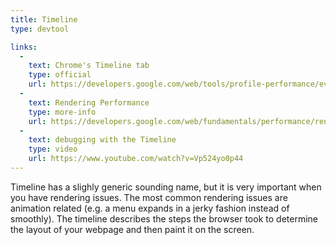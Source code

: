 ```yaml
---
title: Timeline
type: devtool

links:
  -
    text: Chrome's Timeline tab
    type: official
    url: https://developers.google.com/web/tools/profile-performance/evaluate-performance/timeline-tool
  -
    text: Rendering Performance
    type: more-info
    url: https://developers.google.com/web/fundamentals/performance/rendering/
  -
    text: debugging with the Timeline
    type: video
    url: https://www.youtube.com/watch?v=Vp524yo0p44
---
```


Timeline has a slighly generic sounding name, but it is very important when you have rendering issues. The most common rendering issues are animation related (e.g. a menu expands in a jerky fashion instead of smoothly). The timeline describes the steps the browser took to determine the layout of your webpage and then paint it on the screen.
